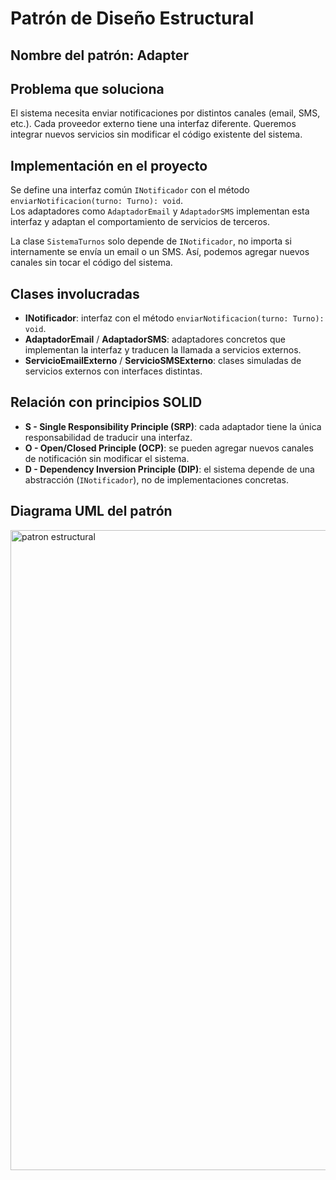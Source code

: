 # Patrón de Diseño Estructural

## Nombre del patrón: Adapter

## Problema que soluciona
El sistema necesita enviar notificaciones por distintos canales (email, SMS, etc.). Cada proveedor externo tiene una interfaz diferente. Queremos integrar nuevos servicios sin modificar el código existente del sistema.

## Implementación en el proyecto

Se define una interfaz común `INotificador` con el método `enviarNotificacion(turno: Turno): void`.  
Los adaptadores como `AdaptadorEmail` y `AdaptadorSMS` implementan esta interfaz y adaptan el comportamiento de servicios de terceros.

La clase `SistemaTurnos` solo depende de `INotificador`, no importa si internamente se envía un email o un SMS. Así, podemos agregar nuevos canales sin tocar el código del sistema.

## Clases involucradas

- **INotificador**: interfaz con el método `enviarNotificacion(turno: Turno): void`.
- **AdaptadorEmail** / **AdaptadorSMS**: adaptadores concretos que implementan la interfaz y traducen la llamada a servicios externos.
- **ServicioEmailExterno** / **ServicioSMSExterno**: clases simuladas de servicios externos con interfaces distintas.

## Relación con principios SOLID

- **S - Single Responsibility Principle (SRP)**: cada adaptador tiene la única responsabilidad de traducir una interfaz.
- **O - Open/Closed Principle (OCP)**: se pueden agregar nuevos canales de notificación sin modificar el sistema.
- **D - Dependency Inversion Principle (DIP)**: el sistema depende de una abstracción (`INotificador`), no de implementaciones concretas.

## Diagrama UML del patrón

<img width="1536" height="1024" alt="patron estructural" src="https://github.com/user-attachments/assets/7a93b483-2ec9-436e-936b-b61751c1c25d" />


